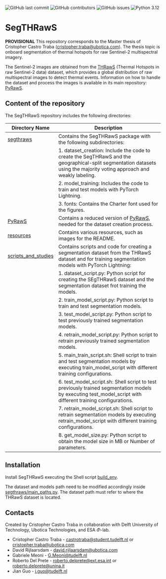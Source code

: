 

![GitHub last commit](https://img.shields.io/github/last-commit/CristopherUbotica/SegTHRawS?style=flat-square)
![GitHub contributors](https://img.shields.io/github/contributors/CristopherUbotica/SegTHRawS?style=flat-square)
![GitHub issues](https://img.shields.io/github/issues/CristopherUbotica/SegTHRawS?style=flat-square)
![Python 3.12](https://img.shields.io/badge/python-3.12-blue.svg)

# SegTHRawS



**PROVISIONAL** This repository corresponds to the Master thesis of Cristopher Castro Traba (cristopher.traba@ubotica.com). The thesis topic is onboard segmentation of thermal hotspots for raw Sentinel-2 multispectral imagery. 

The Sentinel-2 images are obtained from the [THRawS](https://zenodo.org/records/7908728) (Thermal Hotspots in raw Sentinel-2 data) dataset, which provides a global distribution of raw multispectral images to detect thermal events. Information on how to handle the dataset and process the images is available in its main repository: [PyRawS](https://github.com/ESA-PhiLab/PyRawS).



## Content of the repository
The SegTHRawS repository includes the following directories:

| Directory Name       | Description                                                                                                                                                                                     |
|----------------------|-------------------------------------------------------------------------------------------------------------------------------------------------------------------------------------------------|
| [segthraws](segthraws/)         | Contains the SegTHRawS package with the following subdirectories:                                                                                                                           |
|                      |   1. dataset_creation: Include the code to create the SegTHRawS and the geographical-split segmentation datasets using the majority voting approach and weakly labeling.                        |
|                      |   2. model_training: Includes the code to train and test models with PyTorch Lightning.                                                                                                         |
|                      |   3. fonts: Contains the Charter font used for the figures.                                                                                                                                     |
| [PyRawS](pyraws/)               | Contains a reduced version of [PyRawS](https://github.com/ESA-PhiLab/PyRawS), needed for the dataset creation process.                                                               |
| [resources](resources/)         | Contains various resources, such as images for the README.                                                                                                                           |
| [scripts_and_studies](scripts/) | Contains scripts and code for creating a segmentation dataset from the THRawS dataset and for training segmentation models with PyTorch Lightning:                                   |
|                      |   1. dataset_script.py: Python script for creating the SEgTHRawS dataset and the segmentation dataset frot training the models.                                                                 |
|                      |   2. train_model_script.py: Python script to train and test segmentation models.                                                                                                                |
|                      |   3. test_model_script.py: Python script to test previously trained segmentation models.                                                                                                        |
|                      |   4. retrain_model_script.py: Python script to retrain previously trained segmentation models.                                                                                                  |
|                      |   5. main_train_script.sh: Shell script to train and test segmentation models by executing train_model_script with different training  configurations.                                          |
|                      |   6. test_model_script.sh: Shell script to test previously trained segmentation models by executing test_model_script with different training  configurations.                                  |
|                      |   7. retrain_model_script.sh: Shell script to retrain segmentation models by executing retrain_model_script with different training  configurations.                                            |
|                      |   8. get_model_size.py: Python script to obtain the model size in MB or Number of parameters.                                                                                                   |




## Installation

Install SegTHRawS executing the Shell script  [build_env](build_env.sh).

The dataset and models path need to be modified accordingly inside [segthraws/main_paths.py](segthraws/main_paths.py). The dataset path must refer to where the THRawS dataset is located. 


## Contacts
Created by Cristopher Castro Traba in collaboration with Delft University of Technology, Ubotica Technologies, and ESA $\Phi$-lab.

* Cristopher Castro Traba - castrotraba@student.tudelft.nl or cristopher.traba@ubotica.com
* David Rijlaarsdam - david.rijlaarsdam@ubotica.com 
* Gabriele Meoni - G.Meoni@tudelft.nl 
* Roberto Del Prete - roberto.delprete@ext.esa.int or roberto.delprete@unina.it
* Jian Guo - j.guo@tudelft.nl
